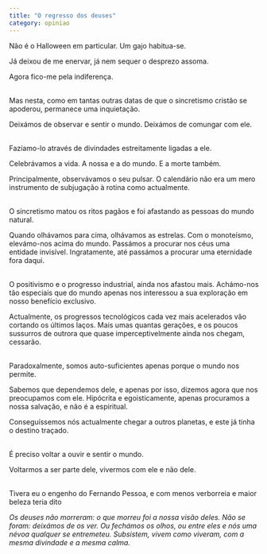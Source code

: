```yaml
---
title: "O regresso dos deuses"
category: opiniao
---
```


Não é o Halloween em particular. Um gajo habitua-se.

Já deixou de me enervar, já nem sequer o desprezo assoma.

Agora fico-me pela indiferença.

<br/>
Mas nesta, como em tantas outras datas de que o sincretismo cristão se apoderou, permanece uma inquietação.

Deixámos de observar e sentir o mundo. Deixámos de comungar com ele.

<br/>
Fazíamo-lo através de divindades estreitamente ligadas a ele.

Celebrávamos a vida. A nossa e a do mundo. E a morte também.

Principalmente, observávamos o seu pulsar. O calendário não era um mero instrumento de subjugação à rotina como actualmente. 

<br/>
O sincretismo matou os ritos pagãos e foi afastando as pessoas do mundo natural.

Quando olhávamos para cima, olhávamos as estrelas. Com o monoteísmo, elevámo-nos acima do mundo. Passámos a procurar nos céus uma entidade invisível. Ingratamente, até passámos a procurar uma eternidade fora daqui.

<br/>
O positivismo e o progresso industrial, ainda nos afastou mais. Achámo-nos tão especiais que do mundo apenas nos interessou a sua exploração em nosso benefício exclusivo.

Actualmente, os progressos tecnológicos cada vez mais acelerados vão cortando os últimos laços. Mais umas quantas gerações, e os poucos sussurros de outrora que quase imperceptivelmente ainda nos chegam, cessarão.

<br/>
Paradoxalmente, somos auto-suficientes apenas porque o mundo nos permite.

Sabemos que dependemos dele, e apenas por isso, dizemos agora que nos preocupamos com ele. Hipócrita e egoisticamente, apenas procuramos a nossa salvação, e não é a espiritual.

Conseguíssemos nós actualmente chegar a outros planetas, e este já tinha o destino traçado.

<br/>
É preciso voltar a ouvir e sentir o mundo.

Voltarmos a ser parte dele, vivermos com ele e não dele.

<br/>
Tivera eu o engenho do Fernando Pessoa, e com menos verborreia e maior beleza teria dito

*Os deuses não morreram: o que morreu foi a nossa visão deles. Não se foram: deixámos de os ver. Ou fechámos os olhos, ou entre eles e nós uma névoa qualquer se entremeteu. Subsistem, vivem como viveram, com a mesma divindade e a mesma calma.*

